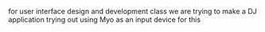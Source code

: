 for user interface design and development class
we are trying to make a DJ application
trying out using Myo as an input device for this
